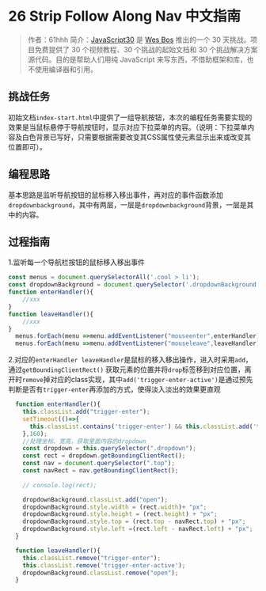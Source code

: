# 26 Strip Follow Along Nav 中文指南

> 作者：61hhh 
> 简介：[JavaScript30](https://javascript30.com) 是 [Wes Bos](https://github.com/wesbos) 推出的一个 30 天挑战。项目免费提供了 30 个视频教程、30 个挑战的起始文档和 30 个挑战解决方案源代码。目的是帮助人们用纯 JavaScript 来写东西，不借助框架和库，也不使用编译器和引用。

## 挑战任务
初始文档`index-start.html`中提供了一组导航按钮，本次的编程任务需要实现的效果是当鼠标悬停于导航按钮时，显示对应下拉菜单的内容。（说明：下拉菜单内容及白色背景已写好，只需要根据需要改变其CSS属性使元素显示出来或改变其位置即可）。

## 编程思路  
基本思路是监听导航按钮的鼠标移入移出事件，再对应的事件函数添加`dropdownbackground`，其中有两层，一层是`dropdownbackground`背景，一层是其中的内容。

## 过程指南   
1.监听每一个导航栏按钮的鼠标移入移出事件
```js
const menus = document.querySelectorAll('.cool > li');
const dropdownBackground = document.querySelector('.dropdownBackground');
function enterHandler(){
    //xxx
}
function leaveHandler(){
    //xxx
}
  menus.forEach(menu =>menu.addEventListener("mouseenter",enterHandler))
  menus.forEach(menu =>menu.addEventListener("mouseleave",leaveHandler))
```
2.对应的`enterHandler leaveHandler`是鼠标的移入移出操作，进入时采用`add`，通过`getBoundingClientRect()` 获取元素的位置并将`drop`标签移到对应位置，离开时`remove`掉对应的class实现，其中`add('trigger-enter-active')`是通过预先判断是否有`trigger-enter`再添加的方式，使得淡入淡出的效果更直观

```js
  function enterHandler(){
    this.classList.add("trigger-enter");
    setTimeout(()=>{
      this.classList.contains('trigger-enter') && this.classList.add('trigger-enter-active');
    },160);
    //处理坐标、宽高，获取里面内容的dropdown
    const dropdown = this.querySelector(".dropdown");
    const rect = dropdown.getBoundingClientRect();
    const nav = document.querySelector(".top");
    const navRect = nav.getBoundingClientRect();
    
    // console.log(rect);

    dropdownBackground.classList.add("open");
    dropdownBackground.style.width = (rect.width)+ "px";
    dropdownBackground.style.height = (rect.height) + "px";
    dropdownBackground.style.top = (rect.top - navRect.top) + "px";
    dropdownBackground.style.left =(rect.left - navRect.left) + "px";
  }

  function leaveHandler(){
    this.classList.remove("trigger-enter");
    this.classList.remove('trigger-enter-active');
    dropdownBackground.classList.remove("open");
  }
```

